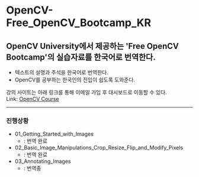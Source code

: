 # OpenCV-Free_OpenCV_Bootcamp_KR
## OpenCV University에서 제공하는 'Free OpenCV Bootcamp'의 실습자료를 한국어로 번역한다.
* 텍스트의 설명과 주석을 한국어로 번역한다.
* OpenCV를 공부하는 한국인의 진입이 쉽도록 도와준다.

강의 사이트는 아래 링크를 통해 이메일 가입 후 대시보드로 이동할 수 있다.   
Link: [OpenCV Course](https://opencv.org/university/free-opencv-course/?utm_source=opcvu&utm_medium=menu&utm_campaign=obc, "Free OpenCV Bootcamp")

---
### 진행상황
* 01_Getting_Started_with_Images
  * : 번역 완료
* 02_Basic_Image_Manipulations_Crop_Resize_Flip_and_Modify_Pixels
  * : 번역 완료
* 03_Annotating_Images 
  * : 번역중  
